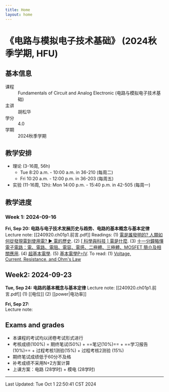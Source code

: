 ```yaml
---
title: Home
layout: home
---
```


# 《电路与模拟电子技术基础》 (2024秋季学期, HFU)

## 基本信息

<dl>
  <dt>课程</dt>
  <dd>Fundamentals of Circuit and Analog Electronic (电路与模拟电子技术基础)</dd>
  <dt>主讲</dt>
  <dd>胡松华</dd>
  <dt>学分</dt>
  <dd>4.0</dd>
  <dt>学期</dt>
  <dd>2024秋季学期</dd>
</dl>

## 教学安排

- 理论 (3-16周, 56h)
	- Tue 8:20 a.m. - 10:00 a.m. in 36-210 (每周二)
	- Fri 10:20 a.m. - 12:00 p.m. in 36-203 (每周五)
- 实验 (11-16周, 12h): Mon 14:00 p.m. - 15:40 p.m. in 42-505 (每周一)

## 教学进度

### Week 1: 2024-09-16

**Fri, Sep 20:    电路与电子技术发展历史与趋势、电路的基本概念与基本定律**
Lecture note: [[240920.ch01p1.前言.pdf]]
Readings: (1) [電是誰發明的? 人類如何從發現電到使用電? ▶ 電的歷史](https://www.youtube.com/watch?v=-O6iUnqp3EQ). (2) [[ 科學與科技 ] 電是什麼](https://www.youtube.com/watch?v=ZeM23bE9bIo). (3) [十一分鐘略懂電子電路：電、電路、電阻、電容、電感、二極體、三極體、MOSFET 簡介及相關應用](https://www.youtube.com/watch?v=V3A0fxmhYrg). (4) [超基本電學](https://www.youtube.com/watch?v=XcSn2UkPMuc). (5) [基本電學P=IV](https://www.youtube.com/watch?v=Kv5ncdEpZM8).
To read: (1) [Voltage, Current, Resistance, and Ohm's Law](https://weinman.cs.grinnell.edu/courses/CSC211/2023S/electricity/voltage-current-resistance-ohms-law.html)

## Week2: 2024-09-23

**Tue, Sep 24:    电路的基本概念与基本定律**
Lecture note: [[240920.ch01p1.前言.pdf]]
(1) [[电位]] (2) [[power|电功率]]

**Fri, Sep 27:**    
Lecture note: 

## Exams and grades

- 本课程的考试均以闭卷考试形式进行
- 考核成绩(100%) = 期终笔试(50%) + ==笔记(10%)== + ==学习报告(10%)== + 过程考核1测验(15%) + 过程考核2测验 (15%)
- 期终笔试成绩低于60分不及格
- 补考成绩不采用N+2方案计算
- 上课方案：电路 (28学时) + 模电 (28学时)

---

Last Updated: Tue Oct  1 22:50:41 CST 2024
